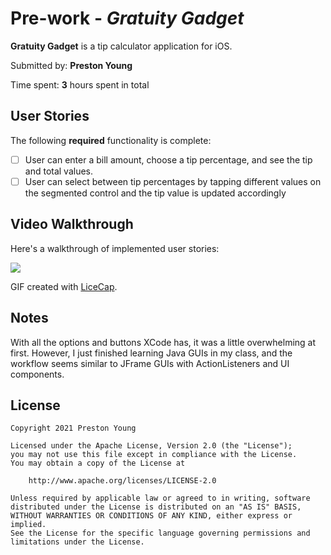 # Pre-work - *Gratuity Gadget*

**Gratuity Gadget** is a tip calculator application for iOS.

Submitted by: **Preston Young**

Time spent: **3** hours spent in total

## User Stories

The following **required** functionality is complete:

* [ ] User can enter a bill amount, choose a tip percentage, and see the tip and total values.
* [ ] User can select between tip percentages by tapping different values on the segmented control and the tip value is updated accordingly

## Video Walkthrough

Here's a walkthrough of implemented user stories:

![](https://i.imgur.com/3ZGj3WR.gif)

GIF created with [LiceCap](http://www.cockos.com/licecap/).

## Notes

With all the options and buttons XCode has, it was a little overwhelming at first. However, I just finished learning Java GUIs in my class, and the workflow seems similar to JFrame GUIs with ActionListeners and UI components.

## License

    Copyright 2021 Preston Young

    Licensed under the Apache License, Version 2.0 (the "License");
    you may not use this file except in compliance with the License.
    You may obtain a copy of the License at

        http://www.apache.org/licenses/LICENSE-2.0

    Unless required by applicable law or agreed to in writing, software
    distributed under the License is distributed on an "AS IS" BASIS,
    WITHOUT WARRANTIES OR CONDITIONS OF ANY KIND, either express or implied.
    See the License for the specific language governing permissions and
    limitations under the License.
